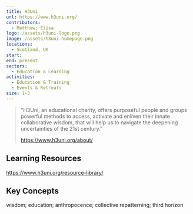 ```yaml
---
title: H3Uni
url: https://www.h3uni.org/
contributors:
  - Matthew; Elisa
logo: /assets/h3uni-logo.png
image: /assets/h3uni-homepage.png
locations:
  - Scotland, UK
start: 
end: present
sectors:
  - Education & Learning
activities:
  - Education & Training
  - Events & Retreats
size: 1-3
---
```

> "H3Uni, an educational charity, offers purposeful people and groups powerful methods to access, activate and enliven their innate collaborative wisdom, that will help us to navigate the deepening uncertainties of the 21st century."
> 
> https://www.h3uni.org/about/

## Learning Resources

https://www.h3uni.org/resource-library/

## Key Concepts

wisdom; education; anthropocence; collective repatterning; third horizon
